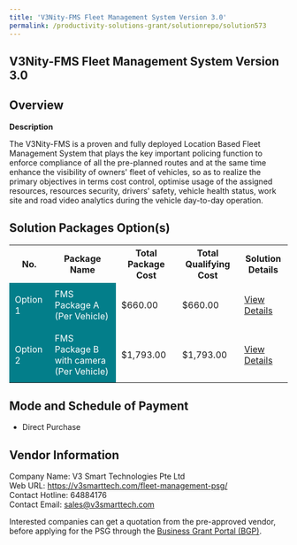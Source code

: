 ```yaml
---
title: 'V3Nity-FMS Fleet Management System Version 3.0'
permalink: /productivity-solutions-grant/solutionrepo/solution573
---
```


## V3Nity-FMS Fleet Management System Version 3.0

## Overview

**Description**

The V3Nity-FMS is a proven and fully deployed Location Based Fleet Management System that plays the key important policing function to enforce compliance of all the pre-planned routes and at the same time enhance the visibility of owners' fleet of vehicles, so as to realize the primary objectives in terms cost control, optimise usage of the assigned resources, resources security, drivers' safety, vehicle health status, work site and road video analytics during the vehicle day-to-day operation.

## Solution Packages Option(s)

<table>
<tr>
<th><b>No.</b></th>
<th><b>Package Name</b></th>
<th><b>Total Package Cost</b></th>
<th><b>Total Qualifying Cost</b></th>
<th><b>Solution Details</b></th>
</tr>
<tr>
<td style='padding: 10px; background-color: #037E8A; color: #FFFFFF;'>Option 1</td>
<td style='padding: 10px; background-color: #037E8A; color: #FFFFFF;'>FMS Package A (Per Vehicle)</td>
<td style='padding: 10px;'>$660.00</td>
<td style='padding: 10px;'>$660.00</td>
<td style='padding: 10px;'><a href='/images/psg/V3_20220438_Desensitised_Annex_3_Part_1.pdf' target='_blank'>View Details</a></td>
</tr>
<tr>
<td style='padding: 10px; background-color: #037E8A; color: #FFFFFF;'>Option 2</td>
<td style='padding: 10px; background-color: #037E8A; color: #FFFFFF;'>FMS Package B with camera (Per Vehicle)</td>
<td style='padding: 10px;'>$1,793.00</td>
<td style='padding: 10px;'>$1,793.00</td>
<td style='padding: 10px;'><a href='/images/psg/V3_20220438_Desensitised_Annex_3_Part_2.pdf' target='_blank'>View Details</a></td>
</tr>
</table>

## Mode and Schedule of Payment

 - Direct Purchase

## Vendor Information

 Company Name: V3 Smart Technologies Pte Ltd<br>Web URL: https://v3smarttech.com/fleet-management-psg/ <br>Contact Hotline: 64884176 <br>Contact Email: sales@v3smarttech.com <br>

Interested companies can get a quotation from the pre-approved vendor, before applying for the PSG through the <a href='https://www.businessgrants.gov.sg/' target='_blank' rel='noopener'>Business Grant Portal (BGP)</a>.

<script src="/jquery/resize-tables.js"></script>

